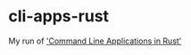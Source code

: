 # cli-apps-rust
My run of ['Command Line Applications in Rust'](https://rust-cli.github.io/book/tutorial/index.html)
